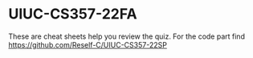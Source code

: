 # UIUC-CS357-22FA
These are cheat sheets help you review the quiz.
For the code part find https://github.com/Reself-C/UIUC-CS357-22SP

